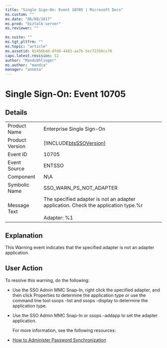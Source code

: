```yaml
---
title: "Single Sign-On: Event 10705 | Microsoft Docs"
ms.custom: ""
ms.date: "06/08/2017"
ms.prod: "biztalk-server"
ms.reviewer: ""

ms.suite: ""
ms.tgt_pltfrm: ""
ms.topic: "article"
ms.assetid: 81456bdd-dfd8-4483-aa76-5ec72350cc70
caps.latest.revision: 12
author: "MandiOhlinger"
ms.author: "mandia"
manager: "anneta"
---
```

# Single Sign-On: Event 10705
## Details  

|                 |                                                                                                            |
|-----------------|------------------------------------------------------------------------------------------------------------|
|  Product Name   |                                         Enterprise Single Sign-On                                          |
| Product Version |                         [!INCLUDE[btsSSOVersion](../includes/btsssoversion-md.md)]                         |
|    Event ID     |                                                   10705                                                    |
|  Event Source   |                                                   ENTSSO                                                   |
|    Component    |                                                    N\A                                                     |
|  Symbolic Name  |                                          SSO_WARN_PS_NOT_ADAPTER                                           |
|  Message Text   | The specified adapter is not an adapter application. Check the application type.%r<br /><br /> Adapter: %1 |

## Explanation  
 This Warning event indicates that the specified adapter is not an adapter application.  

## User Action  
 To resolve this warning, do the following:  

- Use the SSO Admin MMC Snap-In, right click the specified adapter, and then click Properties to determine the application type or use the command line tool  ssops -list and ssops -display to determine the application type.  

- Use the SSO Admin MMC Snap-In or ssops -addapp to set the adapter application.  

  For more information, see the following resources:  

- [How to Administer Password Synchronization](../core/how-to-administer-password-synchronization.md)
